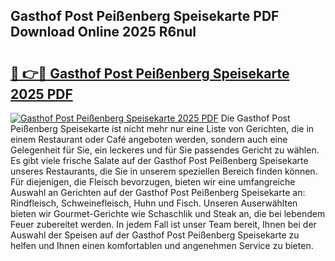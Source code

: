 ## Gasthof Post Peißenberg Speisekarte PDF Download Online 2025 R6nul

# <h2><a href="http://gcc53k.nevu.top/?p=Gasthof+Post+Pei%c3%9fenberg+Speisekarte">🔗 👉🔴 Gasthof Post Peißenberg Speisekarte 2025 PDF</a></h2>

[![Gasthof Post Peißenberg Speisekarte 2025 PDF](https://i.imgur.com/dBaPXMq.png)](http://gcc53k.nevu.top/?p=Gasthof+Post+Pei%c3%9fenberg+Speisekarte)
Die Gasthof Post Peißenberg Speisekarte ist nicht mehr nur eine Liste von Gerichten, die in einem Restaurant oder Café angeboten werden, sondern auch eine Gelegenheit für Sie, ein leckeres und für Sie passendes Gericht zu wählen. Es gibt viele frische Salate auf der Gasthof Post Peißenberg Speisekarte unseres Restaurants, die Sie in unserem speziellen Bereich finden können. Für diejenigen, die Fleisch bevorzugen, bieten wir eine umfangreiche Auswahl an Gerichten auf der Gasthof Post Peißenberg Speisekarte an: Rindfleisch, Schweinefleisch, Huhn und Fisch. Unseren Auserwählten bieten wir Gourmet-Gerichte wie Schaschlik und Steak an, die bei lebendem Feuer zubereitet werden. In jedem Fall ist unser Team bereit, Ihnen bei der Auswahl der Speisen auf der Gasthof Post Peißenberg Speisekarte zu helfen und Ihnen einen komfortablen und angenehmen Service zu bieten.
